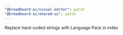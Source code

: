 ```yaml
---
"@breadboard-ai/visual-editor": patch
"@breadboard-ai/shared-ui": patch
---
```


Replace hard-coded strings with Language Pack in index
